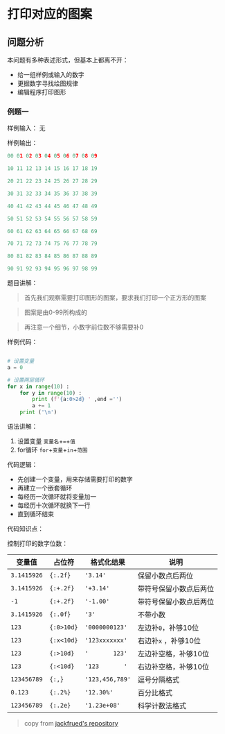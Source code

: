 # 打印对应的图案

## 问题分析

本问题有多种表述形式，但基本上都离不开：
+ 给一组样例或输入的数字
+ 更据数字寻找绘图规律
+ 编辑程序打印图形

### 例题一

样例输入： 无

样例输出：

``` python
00 01 02 03 04 05 06 07 08 09

10 11 12 13 14 15 16 17 18 19

20 21 22 23 24 25 26 27 28 29

30 31 32 33 34 35 36 37 38 39

40 41 42 43 44 45 46 47 48 49

50 51 52 53 54 55 56 57 58 59

60 61 62 63 64 65 66 67 68 69

70 71 72 73 74 75 76 77 78 79

80 81 82 83 84 85 86 87 88 89

90 91 92 93 94 95 96 97 98 99

```

题目讲解：
> 首先我们观察需要打印图形的图案，要求我们打印一个正方形的图案

> 图案是由0-99所构成的

> 再注意一个细节，小数字前位数不够需要补0

样例代码：

``` python

# 设置变量
a = 0

# 设置两层循环
for x in range(10) :
    for y in range(10) :
        print (f'{a:0>2d} ' ,end ='')
        a += 1
    print ('\n')

```

语法讲解：

1. 设置变量 `变量名`+`=`+`值`
2. for循环 `for`+`变量`+`in`+`范围`

代码逻辑：

+ 先创建一个变量，用来存储需要打印的数字
+ 再建立一个嵌套循环
+ 每经历一次循环就将变量加一
+ 每经历十次循环就换下一行
+ 直到循环结束

代码知识点：

控制打印的数字位数：

| 变量值      | 占位符     | 格式化结果    | 说明 |
| ----------- | ---------- | ------------- | ---- |
| `3.1415926` | `{:.2f}`   | `'3.14'`      | 保留小数点后两位 |
| `3.1415926` | `{:+.2f}`  | `'+3.14'`       | 带符号保留小数点后两位 |
| `-1`        | `{:+.2f}`  | `'-1.00'` | 带符号保留小数点后两位 |
| `3.1415926` | `{:.0f}`   | `'3'` | 不带小数 |
| `123`       | `{:0>10d}` | `'0000000123'` | 左边补`0`，补够10位 |
| `123`       | `{:x<10d}` | `'123xxxxxxx'` | 右边补`x` ，补够10位 |
| `123`       | `{:>10d}`  | `'       123'` | 左边补空格，补够10位 |
| `123`       | `{:<10d}` | `'123       '` | 右边补空格，补够10位 |
| `123456789` | `{:,}`     | `'123,456,789'` | 逗号分隔格式 |
| `0.123`     | `{:.2%}`   | `'12.30%'`    | 百分比格式 |
| `123456789` | `{:.2e}`   | `'1.23e+08'`  | 科学计数法格式 |

> copy from [jackfrued's repository](https://github.com/jackfrued/Python-Core-50-Courses/blob/master/)





